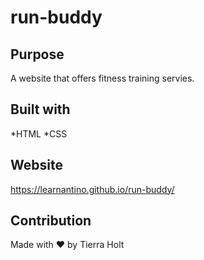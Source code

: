 # run-buddy

## Purpose
A website that offers fitness training servies.

## Built with
*HTML
*CSS

## Website
https://learnantino.github.io/run-buddy/

## Contribution
Made with ❤️ by Tierra Holt
